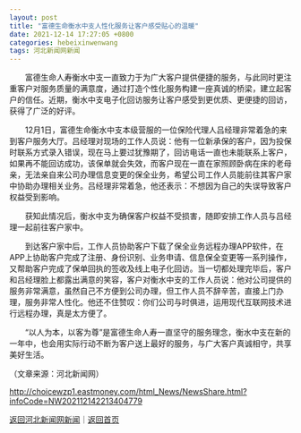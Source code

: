 ```yaml
---
layout: post
title: "富德生命衡水中支人性化服务让客户感受贴心的温暖"
date: 2021-12-14 17:27:05 +0800
categories: hebeixinwenwang
tags: 河北新闻网新闻
---
```

<p>　　富德生命人寿衡水中支一直致力于为广大客户提供便捷的服务，与此同时更注重客户对服务质量的满意度，通过打造个性化服务构建一座真诚的桥梁，建立起客户的信任。近期，衡水中支电子化回访服务让客户感受到更优质、更便捷的回访，获得了广泛的好评。</p><p>　　12月1日，富德生命衡水中支本级营服的一位保险代理人吕经理非常着急的来到客户服务大厅。吕经理对现场的工作人员说：他有一位新承保的客户，因为投保时联系方式录入错误，现在马上要过犹豫期了，回访电话一直也未能联系上客户，如果再不能回访成功，该保单就会失效，而客户现在一直在家照顾卧病在床的老母亲，无法亲自来公司办理信息变更的保全业务，希望公司工作人员能前往其客户家中协助办理相关业务。吕经理非常着急，他还表示：不想因为自己的失误导致客户权益受到影响。</p><p>　　获知此情况后，衡水中支为确保客户权益不受损害，随即安排工作人员与吕经理一起前往客户家中。</p><p>　　到达客户家中后，工作人员协助客户下载了保全业务远程办理APP软件，在APP上协助客户完成了注册、身份识别、业务申请、信息保全变更等一系列操作，又帮助客户完成了保单回执的签收及线上电子化回访。当一切都处理完毕后，客户和吕经理脸上都露出满意的笑容，客户对衡水中支的工作人员说：他对公司提供的服务非常满意，虽然自己不方便到公司办理，但工作人员不辞辛苦，直接上门办理，服务非常人性化。他还不住赞叹：你们公司与时俱进，运用现代互联网技术进行远程办理，真是太方便了。</p><p>　　“以人为本，以客为尊”是富德生命人寿一直坚守的服务理念，衡水中支在新的一年中，也会用实际行动不断为客户送上最好的服务，与广大客户真诚相守，共享美好生活。</p><p class="em_media">（文章来源：河北新闻网）</p>

<http://choicewzp1.eastmoney.com/html_News/NewsShare.html?infoCode=NW202112142213404779>

[返回河北新闻网新闻](//finews.withounder.com/hebeixinwenwang/)｜[返回首页](//finews.withounder.com/)
